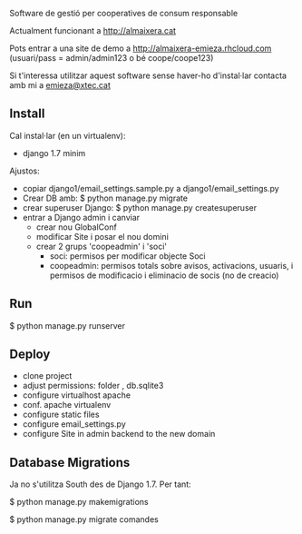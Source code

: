 Software de gestió per cooperatives de consum responsable

Actualment funcionant a http://almaixera.cat

Pots entrar a una site de demo a http://almaixera-emieza.rhcloud.com (usuari/pass = admin/admin123 o bé coope/coope123)

Si t'interessa utilitzar aquest software sense haver-ho d'instal·lar contacta amb mi a emieza@xtec.cat


Install
-------

Cal instal·lar (en un virtualenv):

- django 1.7 minim

Ajustos:
- copiar django1/email_settings.sample.py a django1/email_settings.py
- Crear DB amb:
	$ python manage.py migrate
- crear superuser Django:
	$ python manage.py createsuperuser
- entrar a Django admin i canviar
	- crear nou GlobalConf
	- modificar Site i posar el nou domini
	- crear 2 grups 'coopeadmin' i 'soci'
		- soci: permisos per modificar objecte Soci
		- coopeadmin: permisos totals sobre avisos, activacions, usuaris, 
			i permisos de modificacio i eliminacio de socis (no de creacio)


Run
---

$ python manage.py runserver


Deploy
------
- clone project
- adjust permissions: folder , db.sqlite3
- configure virtualhost apache
- conf. apache virtualenv
- configure static files
- configure email_settings.py
- configure Site in admin backend to the new domain

Database Migrations
-------------------
Ja no s'utilitza South des de Django 1.7. Per tant:

$ python manage.py makemigrations

$ python manage.py migrate comandes
